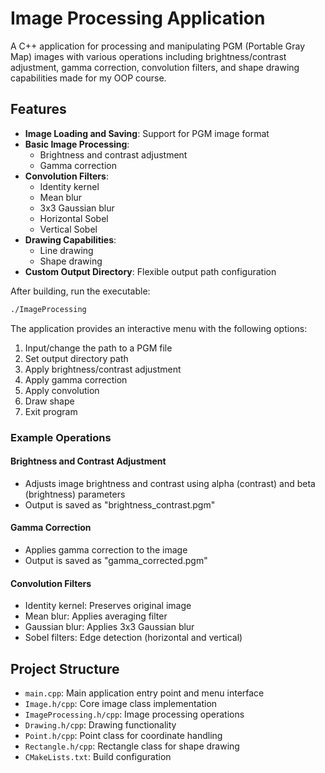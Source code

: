 # Image Processing Application

A C++ application for processing and manipulating PGM (Portable Gray Map) images with various operations including brightness/contrast adjustment, gamma correction, convolution filters, and shape drawing capabilities made for my OOP course.

## Features

- **Image Loading and Saving**: Support for PGM image format
- **Basic Image Processing**:
  - Brightness and contrast adjustment
  - Gamma correction
- **Convolution Filters**:
  - Identity kernel
  - Mean blur
  - 3x3 Gaussian blur
  - Horizontal Sobel
  - Vertical Sobel
- **Drawing Capabilities**:
  - Line drawing
  - Shape drawing
- **Custom Output Directory**: Flexible output path configuration

After building, run the executable:
```bash
./ImageProcessing
```

The application provides an interactive menu with the following options:

1. Input/change the path to a PGM file
2. Set output directory path
3. Apply brightness/contrast adjustment
4. Apply gamma correction
5. Apply convolution
6. Draw shape
0. Exit program

### Example Operations

#### Brightness and Contrast Adjustment
- Adjusts image brightness and contrast using alpha (contrast) and beta (brightness) parameters
- Output is saved as "brightness_contrast.pgm"

#### Gamma Correction
- Applies gamma correction to the image
- Output is saved as "gamma_corrected.pgm"

#### Convolution Filters
- Identity kernel: Preserves original image
- Mean blur: Applies averaging filter
- Gaussian blur: Applies 3x3 Gaussian blur
- Sobel filters: Edge detection (horizontal and vertical)

## Project Structure

- `main.cpp`: Main application entry point and menu interface
- `Image.h/cpp`: Core image class implementation
- `ImageProcessing.h/cpp`: Image processing operations
- `Drawing.h/cpp`: Drawing functionality
- `Point.h/cpp`: Point class for coordinate handling
- `Rectangle.h/cpp`: Rectangle class for shape drawing
- `CMakeLists.txt`: Build configuration

